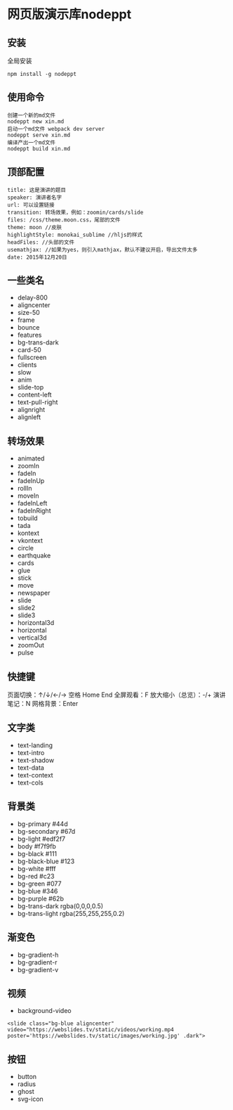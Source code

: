 # 网页版演示库nodeppt

## 安装

全局安装

```
npm install -g nodeppt
```

## 使用命令

```
创建一个新的md文件
nodeppt new xin.md
启动一个md文件 webpack dev server
nodeppt serve xin.md
编译产出一个md文件
nodeppt build xin.md
```

## 顶部配置

```
title: 这是演讲的题目
speaker: 演讲者名字
url: 可以设置链接
transition: 转场效果，例如：zoomin/cards/slide
files: /css/theme.moon.css，尾部的文件
theme: moon //皮肤
highlightStyle: monokai_sublime //hljs的样式
headFiles: //头部的文件
usemathjax: //如果为yes，则引入mathjax，默认不建议开启，导出文件太多
date: 2015年12月20日
```

## 一些类名

- delay-800
- aligncenter
- size-50
- frame
- bounce
- features
- bg-trans-dark
- card-50
- fullscreen 
- clients
- slow
- anim
- slide-top
- content-left
- text-pull-right
- alignright
- alignleft

## 转场效果

- animated
- zoomIn
- fadeIn
- fadeInUp
- rollIn
- moveIn
- fadeInLeft
- fadeInRight
- tobuild
- tada
- kontext
- vkontext
- circle
- earthquake
- cards
- glue
- stick
- move
- newspaper
- slide
- slide2
- slide3
- horizontal3d
- horizontal
- vertical3d
- zoomOut
- pulse

## 快捷键

页面切换：↑/↓/←/→ 空格 Home End
全屏观看：F
放大缩小（总览）：-/+
演讲笔记：N
网格背景：Enter

## 文字类

- text-landing
- text-intro
- text-shadow
- text-data
- text-context
- text-cols

## 背景类

- bg-primary  #44d
- bg-secondary  #67d
- bg-light  #edf2f7
- body   #f7f9fb
- bg-black  #111
- bg-black-blue  #123
- bg-white  #fff
- bg-red  #c23
- bg-green  #077
- bg-blue   #346
- bg-purple  #62b
- bg-trans-dark   rgba(0,0,0,0.5)
- bg-trans-light  rgba(255,255,255,0.2)

## 渐变色

- bg-gradient-h
- bg-gradient-r
- bg-gradient-v

## 视频

- background-video

```
<slide class="bg-blue aligncenter" video="https://webslides.tv/static/videos/working.mp4 poster='https://webslides.tv/static/images/working.jpg' .dark">
```

## 按钮

- button
- radius
- ghost
- svg-icon
